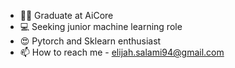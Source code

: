 - 👨‍🎓 Graduate at AiCore
- 💻 Seeking junior machine learning role
- 😍 Pytorch and Sklearn enthusiast
- 📫 How to reach me - elijah.salami94@gmail.com 
<!---
Elijah-1994/Elijah-1994 is a ✨ special ✨ repository because its `README.md` (this file) appears on your GitHub profile.
You can click the Preview link to take a look at your changes.
--->
